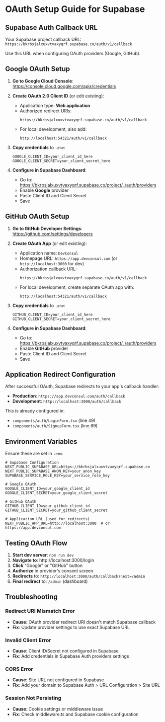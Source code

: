 # OAuth Setup Guide for Supabase

## Supabase Auth Callback URL
Your Supabase project callback URL: `https://bkrbsjalxuxvtvaxyqrf.supabase.co/auth/v1/callback`

Use this URL when configuring OAuth providers (Google, GitHub).

## Google OAuth Setup

1. **Go to Google Cloud Console**: https://console.cloud.google.com/apis/credentials

2. **Create OAuth 2.0 Client ID** (or edit existing):
   - Application type: **Web application**
   - Authorized redirect URIs:
     ```
     https://bkrbsjalxuxvtvaxyqrf.supabase.co/auth/v1/callback
     ```
   - For local development, also add:
     ```
     http://localhost:54321/auth/v1/callback
     ```

3. **Copy credentials** to `.env`:
   ```env
   GOOGLE_CLIENT_ID=your_client_id_here
   GOOGLE_CLIENT_SECRET=your_client_secret_here
   ```

4. **Configure in Supabase Dashboard**:
   - Go to: https://bkrbsjalxuxvtvaxyqrf.supabase.co/project/_/auth/providers
   - Enable **Google** provider
   - Paste Client ID and Client Secret
   - Save

## GitHub OAuth Setup

1. **Go to GitHub Developer Settings**: https://github.com/settings/developers

2. **Create OAuth App** (or edit existing):
   - Application name: `DevConsul`
   - Homepage URL: `https://app.devconsul.com` (or `http://localhost:3000` for dev)
   - Authorization callback URL:
     ```
     https://bkrbsjalxuxvtvaxyqrf.supabase.co/auth/v1/callback
     ```
   - For local development, create separate OAuth app with:
     ```
     http://localhost:54321/auth/v1/callback
     ```

3. **Copy credentials** to `.env`:
   ```env
   GITHUB_CLIENT_ID=your_client_id_here
   GITHUB_CLIENT_SECRET=your_client_secret_here
   ```

4. **Configure in Supabase Dashboard**:
   - Go to: https://bkrbsjalxuxvtvaxyqrf.supabase.co/project/_/auth/providers
   - Enable **GitHub** provider
   - Paste Client ID and Client Secret
   - Save

## Application Redirect Configuration

After successful OAuth, Supabase redirects to your app's callback handler:
- **Production**: `https://app.devconsul.com/auth/callback`
- **Development**: `http://localhost:3000/auth/callback`

This is already configured in:
- `components/auth/LoginForm.tsx` (line 49)
- `components/auth/SignupForm.tsx` (line 89)

## Environment Variables

Ensure these are set in `.env`:

```env
# Supabase Configuration
NEXT_PUBLIC_SUPABASE_URL=https://bkrbsjalxuxvtvaxyqrf.supabase.co
NEXT_PUBLIC_SUPABASE_ANON_KEY=your_anon_key
SUPABASE_SERVICE_ROLE_KEY=your_service_role_key

# Google OAuth
GOOGLE_CLIENT_ID=your_google_client_id
GOOGLE_CLIENT_SECRET=your_google_client_secret

# GitHub OAuth
GITHUB_CLIENT_ID=your_github_client_id
GITHUB_CLIENT_SECRET=your_github_client_secret

# Application URL (used for redirects)
NEXT_PUBLIC_APP_URL=http://localhost:3000  # or https://app.devconsul.com
```

## Testing OAuth Flow

1. **Start dev server**: `npm run dev`
2. **Navigate to**: http://localhost:3000/login
3. **Click** "Google" or "GitHub" button
4. **Authorize** in provider's consent screen
5. **Redirects** to: `http://localhost:3000/auth/callback?next=/admin`
6. **Final redirect** to: `/admin` (dashboard)

## Troubleshooting

### Redirect URI Mismatch Error
- **Cause**: OAuth provider redirect URI doesn't match Supabase callback
- **Fix**: Update provider settings to use exact Supabase URL

### Invalid Client Error
- **Cause**: Client ID/Secret not configured in Supabase
- **Fix**: Add credentials in Supabase Auth providers settings

### CORS Error
- **Cause**: Site URL not configured in Supabase
- **Fix**: Add your domain to Supabase Auth > URL Configuration > Site URL

### Session Not Persisting
- **Cause**: Cookie settings or middleware issue
- **Fix**: Check middleware.ts and Supabase cookie configuration
